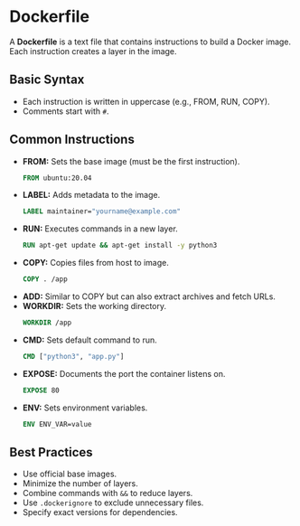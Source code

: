 # Dockerfile

A **Dockerfile** is a text file that contains instructions to build a Docker image. Each instruction creates a layer in the image.

## Basic Syntax
- Each instruction is written in uppercase (e.g., FROM, RUN, COPY).
- Comments start with `#`.

## Common Instructions
- **FROM:** Sets the base image (must be the first instruction).
  ```Dockerfile
  FROM ubuntu:20.04
  ```
- **LABEL:** Adds metadata to the image.
  ```Dockerfile
  LABEL maintainer="yourname@example.com"
  ```
- **RUN:** Executes commands in a new layer.
  ```Dockerfile
  RUN apt-get update && apt-get install -y python3
  ```
- **COPY:** Copies files from host to image.
  ```Dockerfile
  COPY . /app
  ```
- **ADD:** Similar to COPY but can also extract archives and fetch URLs.
- **WORKDIR:** Sets the working directory.
  ```Dockerfile
  WORKDIR /app
  ```
- **CMD:** Sets default command to run.
  ```Dockerfile
  CMD ["python3", "app.py"]
  ```
- **EXPOSE:** Documents the port the container listens on.
  ```Dockerfile
  EXPOSE 80
  ```
- **ENV:** Sets environment variables.
  ```Dockerfile
  ENV ENV_VAR=value
  ```

## Best Practices
- Use official base images.
- Minimize the number of layers.
- Combine commands with `&&` to reduce layers.
- Use `.dockerignore` to exclude unnecessary files.
- Specify exact versions for dependencies. 